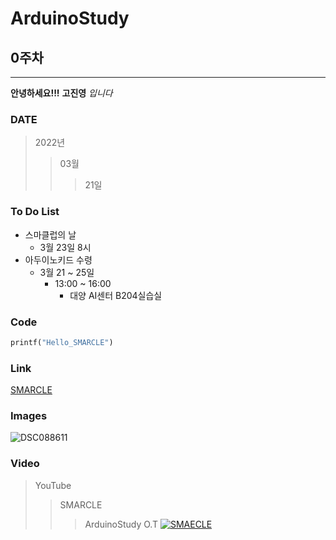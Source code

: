 # ArduinoStudy
## 0주차

---

**안녕하세요!!!**
**고진영** *입니다*

### DATE
>2022년
>>03월
>>>21일

### To Do List
* 스마클럽의 날
  * 3월 23일 8시
* 아두이노키드 수령
  * 3월 21 ~ 25일
    * 13:00 ~ 16:00
	    * 대양 AI센터 B204실습실
 
### Code
``` python
printf("Hello_SMARCLE")
```

### Link

[SMARCLE](https://www.smarcle.dev/)


### Images
![DSC088611](https://user-images.githubusercontent.com/101801401/159177238-a31a2abb-a953-432e-a614-5021b2c1012a.jpg)


### Video
>YouTube
>>SMARCLE
>>>ArduinoStudy O.T
[![SMAECLE](https://img.youtube.com/vi/wnDyDJTHpNk/0.jpg)](https://www.youtube.com/watch?v=wnDyDJTHpNk)
